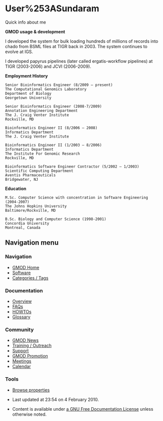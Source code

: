 



<span id="top"></span>




# <span dir="auto">User%253ASundaram</span>









Quick info about me

**GMOD usage & development**

I developed the system for bulk loading hundreds of millions of records
into chado from BSML files at TIGR back in 2003. The system continues to
evolve at IGS.

I developed papyrus pipelines (later called ergatis-workflow pipelines)
at TIGR (2003-2006) and JCVI (2006-2009).

  
**Employment History**

    Senior Bioinformatics Engineer (8/2009 – present)
    The Computational Genomics Laboratory
    Department of Biology
    Georgetown University

    Senior Bioinformatics Engineer (2008-7/2009)
    Annotation Engineering Department
    The J. Craig Venter Institute
    Rockville, MD

    Bioinformatics Engineer II (8/2006 – 2008)
    Informatics Department
    The J. Craig Venter Institute

    Bioinformatics Engineer II (1/2003 – 8/2006)
    Informatics Department
    The Institute For Genomic Research
    Rockville, MD

    Bioinformatics Software Engineer Contractor (5/2002 – 1/2003)
    Scientific Computing Department
    Aventis Pharmaceuticals
    Bridgewater, NJ

**Education**

    M.Sc. Computer Science with concentration in Software Engineering (2004-2007)
    The Johns Hopkins University
    Baltimore/Rockville, MD
        
    B.Sc. Biology and Computer Science (1998-2001)
    Concordia University
    Montreal, Canada








## Navigation menu









### Navigation



- <span id="n-GMOD-Home">[GMOD Home](Main_Page)</span>
- <span id="n-Software">[Software](GMOD_Components)</span>
- <span id="n-Categories-.2F-Tags">[Categories /
  Tags](Categories)</span>




### Documentation



- <span id="n-Overview">[Overview](Overview)</span>
- <span id="n-FAQs">[FAQs](Category%253AFAQ)</span>
- <span id="n-HOWTOs">[HOWTOs](Category%253AHOWTO)</span>
- <span id="n-Glossary">[Glossary](Glossary)</span>




### Community



- <span id="n-GMOD-News">[GMOD News](GMOD_News)</span>
- <span id="n-Training-.2F-Outreach">[Training /
  Outreach](Training_and_Outreach)</span>
- <span id="n-Support">[Support](Support)</span>
- <span id="n-GMOD-Promotion">[GMOD Promotion](GMOD_Promotion)</span>
- <span id="n-Meetings">[Meetings](Meetings)</span>
- <span id="n-Calendar">[Calendar](Calendar)</span>




### Tools

- <span id="t-smwbrowselink"><a href="Special%253ABrowse/User%253ASundaram" rel="smw-browse">Browse
  properties</a></span>



- <span id="footer-info-lastmod">Last updated at 23:54 on 4 February
  2010.</span>
<!-- - <span id="footer-info-viewcount">6,985 page views.</span> -->
- <span id="footer-info-copyright">Content is available under
  <a href="http://www.gnu.org/licenses/fdl-1.3.html" class="external"
  rel="nofollow">a GNU Free Documentation License</a> unless otherwise
  noted.</span>

<!-- -->



<!-- -->





